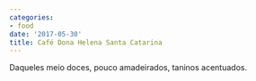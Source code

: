 ```yaml
---
categories:
- food
date: '2017-05-30'
title: Café Dona Helena Santa Catarina
---
```


Daqueles meio doces, pouco amadeirados, taninos acentuados.